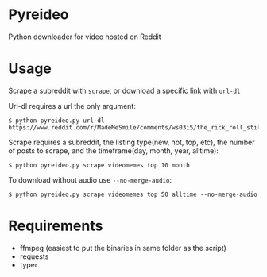 # Pyreideo
 Python downloader for video hosted on Reddit

# Usage 
Scrape a subreddit with ````scrape````, or download a specific link with ````url-dl````

Url-dl requires a url the only argument:
````
$ python pyreideo.py url-dl https://www.reddit.com/r/MadeMeSmile/comments/ws03i5/the_rick_roll_still_going_strong/
````
Scrape requires a subreddit, the listing type(new, hot, top, etc), the number of posts to scrape, and the timeframe(day, month, year, alltime):
````
$ python pyreideo.py scrape videomemes top 10 month
````
To download without audio use ````--no-merge-audio````:
````
$ python pyreideo.py scrape videomemes top 50 alltime --no-merge-audio
````

# Requirements
 - ffmpeg (easiest to put the binaries in same folder as the script)
 - requests 
 - typer
 
